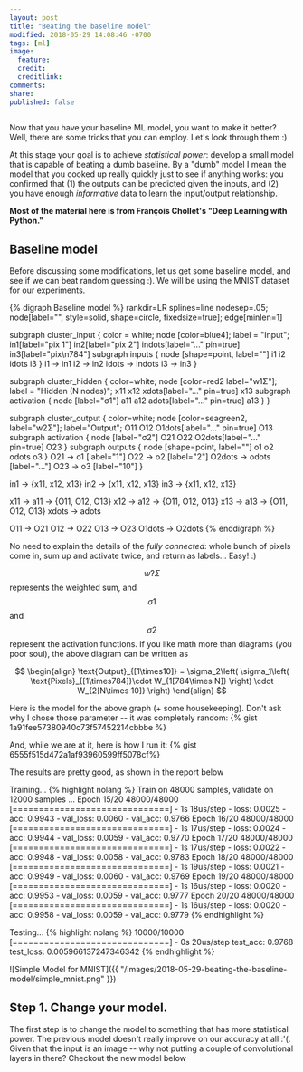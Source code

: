 ```yaml
---
layout: post
title: "Beating the baseline model"
modified: 2018-05-29 14:08:46 -0700
tags: [ml]
image:
  feature: 
  credit: 
  creditlink: 
comments: 
share: 
published: false
---
```


Now that you have your baseline ML model, you want to make it better?
Well, there are some tricks that you can employ.
Let's look through them :)

<!-- more -->

At this stage your goal is to achieve _statistical power_: develop a small model that is capable of beating a dumb baseline.
By a "dumb" model I mean the model that you cooked up really quickly just to see if anything works: you confirmed that (1) the outputs can be predicted given the inputs, and (2) you have enough _informative_ data to learn the input/output relationship.

**Most of the material here is from Fran&ccedil;ois Chollet's "Deep Learning with Python."**

## Baseline model

Before discussing some modifications, let us get some  baseline model, and see if we can beat random guessing :).
We will be using the MNIST dataset for our experiments.

{% digraph Baseline model %}
rankdir=LR
splines=line
nodesep=.05;
node[label="", style=solid, shape=circle, fixedsize=true];
edge[minlen=1]

subgraph cluster_input {
    color = white;
    node [color=blue4];
    label = "Input";
    in1[label="pix 1"]
    in2[label="pix 2"]
    indots[label="..." pin=true]
    in3[label="pix\n784"]
    subgraph inputs {
        node [shape=point, label=""]
        i1 i2 idots i3
    }
    i1 -> in1
    i2 -> in2
    idots -> indots
    i3 -> in3
}

subgraph cluster_hidden {
    color=white;
    node [color=red2 label="w1&Sigma;"];
    label = "Hidden (N nodes)";
    x11 x12 xdots[label="..." pin=true] x13
    subgraph activation {
        node [label="&sigma;1"]
        a11 a12 adots[label="..." pin=true] a13
    }
}

subgraph cluster_output {
    color=white;
    node [color=seagreen2, label="w2&Sigma;"];
    label="Output";
    O11 O12 O1dots[label="..." pin=true] O13
    subgraph activation {
        node [label="&sigma;2"]
        O21 O22 O2dots[label="..." pin=true] O23
    }
    subgraph outputs {
        node [shape=point, label=""]
        o1 o2 odots o3
    }
    O21 -> o1 [label="1"]
    O22 -> o2 [label="2"]
    O2dots -> odots [label="..."]
    O23 -> o3 [label="10"]
}

in1 -> {x11, x12, x13}
in2 -> {x11, x12, x13}
in3 -> {x11, x12, x13}

x11 -> a11 -> {O11, O12, O13}
x12 -> a12 -> {O11, O12, O13}
x13 -> a13 -> {O11, O12, O13}
xdots -> adots

O11 -> O21
O12 -> O22
O13 -> O23
O1dots -> O2dots
{% enddigraph %}

No need to explain the details of the _fully connected_: whole bunch of pixels come in, sum up and activate twice, and return as labels... Easy! :)

$$w?\Sigma$$ represents the weighted sum, and $$\sigma1$$ and $$\sigma2$$ represent the activation functions. If you like math more than diagrams (you poor soul), the above diagram can be written as

$$
\begin{align}
\text{Output}_{[1\times10]} =
\sigma_2\left(
    \sigma_1\left(
        \text{Pixels}_{[1\times784]}\cdot W_{1[784\times N]}
    \right) \cdot W_{2[N\times 10]}
\right)
\end{align}
$$

Here is the model for the above graph (+ some housekeeping).
Don't ask why I chose those parameter -- it was completely random:
{% gist 1a91fee57380940c73f57452214cbbbe %}

And, while we are at it, here is how I run it:
{% gist 6555f515d472a1af93960599ff5078cf%}

The results are pretty good, as shown in the report below

Training...
{% highlight nolang %}
Train on 48000 samples, validate on 12000 samples
...
Epoch 15/20
48000/48000 [==============================] - 1s 18us/step - loss: 0.0025 - acc: 0.9943 - val_loss: 0.0060 - val_acc: 0.9766
Epoch 16/20
48000/48000 [==============================] - 1s 17us/step - loss: 0.0024 - acc: 0.9944 - val_loss: 0.0059 - val_acc: 0.9770
Epoch 17/20
48000/48000 [==============================] - 1s 17us/step - loss: 0.0022 - acc: 0.9948 - val_loss: 0.0058 - val_acc: 0.9783
Epoch 18/20
48000/48000 [==============================] - 1s 19us/step - loss: 0.0021 - acc: 0.9949 - val_loss: 0.0060 - val_acc: 0.9769
Epoch 19/20
48000/48000 [==============================] - 1s 16us/step - loss: 0.0020 - acc: 0.9953 - val_loss: 0.0059 - val_acc: 0.9777
Epoch 20/20
48000/48000 [==============================] - 1s 16us/step - loss: 0.0020 - acc: 0.9958 - val_loss: 0.0059 - val_acc: 0.9779
{% endhighlight %}

Testing...
{% highlight nolang %}
10000/10000 [==============================] - 0s 20us/step
test_acc: 0.9768
test_loss: 0.005966137247346342
{% endhighlight %}

![Simple Model for MNIST]({{ "/images/2018-05-29-beating-the-baseline-model/simple_mnist.png" }})

## Step 1. Change your model.
The first step is to change the model to something that has more statistical power.
The previous model doesn't really improve on our accuracy at all :'(.
Given that the input is an image -- why not putting a couple of convolutional layers in there? Checkout the new model below